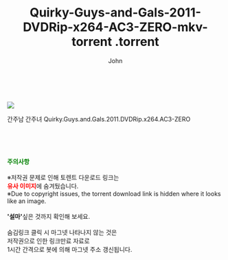﻿---
layout: post
title:  "                   Quirky-Guys-and-Gals-2011-DVDRip-x264-AC3-ZERO-mkv-torrent                .torrent"
author: John
categories: [ 영화 ]
tags: [  ]
image: https://torrentrj57.com/uploadfile/full/75add9ca049346550c2034d5f1637be55d981ba2.jpg 
description: "                   Quirky-Guys-and-Gals-2011-DVDRip-x264-AC3-ZERO-mkv-torrent                 torrent 정보 공유"
toc: true
toc_sticky: true
---

<br>
<p><img src="https://torrentrj57.com/uploadfile/full/75add9ca049346550c2034d5f1637be55d981ba2.jpg"/></p>
 간주남 간주녀 Quirky.Guys.and.Gals.2011.DVDRip.x264.AC3-ZERO  
    
<br><br><br>
<p data-ke-size="size16"><b><span style="color: green;">주의사항</span></b><br /><br />※저작권 문제로 인해 토렌트 다운로드 링크는<br /><b><span style="color: red;">유사 이미지</span></b>에 숨겨뒀습니다.<br />※Due to copyright issues, the torrent download link is hidden where it looks like an image.<br /><br /><b>'설마'</b>싶은 것까지 확인해 보세요.<br /><br />숨김링크 클릭 시 마그넷 나타나지 않는 것은<br />저작권으로 인한 링크만료 자료로<br />1시간 간격으로 봇에 의해 마그넷 주소 갱신됩니다.</p>
